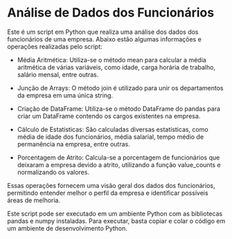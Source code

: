 # Análise de Dados dos Funcionários
Este é um script em Python que realiza uma análise dos dados dos funcionários de uma empresa. Abaixo estão algumas informações e operações realizadas pelo script:

- Média Aritmética: Utiliza-se o método mean para calcular a média aritmética de várias variáveis, como idade, carga horária de trabalho, salário mensal, entre outras.

- Junção de Arrays: O método join é utilizado para unir os departamentos da empresa em uma única string.

- Criação de DataFrame: Utiliza-se o método DataFrame do pandas para criar um DataFrame contendo os cargos existentes na empresa.

- Cálculo de Estatísticas: São calculadas diversas estatísticas, como média de idade dos funcionários, média salarial, tempo médio de permanência na empresa, entre outras.

- Porcentagem de Atrito: Calcula-se a porcentagem de funcionários que deixaram a empresa devido a atrito, utilizando a função value_counts e normalizando os valores.

Essas operações fornecem uma visão geral dos dados dos funcionários, permitindo entender melhor o perfil da empresa e identificar possíveis áreas de melhoria.

Este script pode ser executado em um ambiente Python com as bibliotecas pandas e numpy instaladas. Para executar, basta copiar e colar o código em um ambiente de desenvolvimento Python.